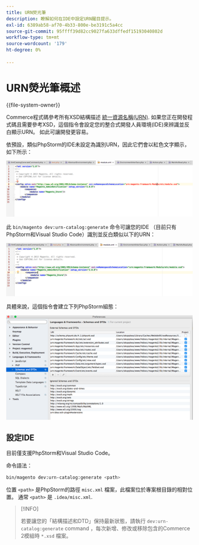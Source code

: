 ```yaml
---
title: URN熒光筆
description: 瞭解如何在IDE中設定URN醒目提示。
exl-id: 6389ab58-af70-4b33-800e-be3191c5a4cc
source-git-commit: 95ffff39d82cc9027fa633dffedf15193040802d
workflow-type: tm+mt
source-wordcount: '179'
ht-degree: 0%

---
```


# URN熒光筆概述

{{file-system-owner}}

Commerce程式碼參考所有XSD結構描述 [統一資源名稱(URN)](https://www.ietf.org/rfc/rfc2141.txt). 如果您正在開發程式碼且需要參考XSD，這個指令會設定您的整合式開發人員環境(IDE)來辨識並反白顯示URN。 如此可讓開發更容易。

依預設，類似PhpStorm的IDE未設定為識別URN，因此它們會以紅色文字顯示，如下所示：

![PhpStorm未設定為識別URN](../../assets/configuration/urn-before.png)

此 `bin/magento dev:urn-catalog:generate` 命令可讓您的IDE （目前只有PhpStorm和Visual Studio Code）識別並反白類似以下的URN：

![啟用IDE以辨識URN](../../assets/configuration/urn-after.png)

具體來說，這個指令會建立下列PhpStorm組態：

![PhpStorm設定範例](../../assets/configuration/urn-settings.png)

## 設定IDE

目前僅支援PhpStorm和Visual Studio Code。

命令語法：

```bash
bin/magento dev:urn-catalog:generate <path>
```

位置 `<path>` 是PhpStorm的路徑 `misc.xml` 檔案，此檔案位於專案根目錄的相對位置。 通常 `<path>` 是 `.idea/misc.xml`.

>[!INFO]
>
>若要讓您的「結構描述和DTD」保持最新狀態，請執行 `dev:urn-catalog:generate` command ，每次新增、修改或移除包含的Commerce 2模組時 `*.xsd` 檔案。
